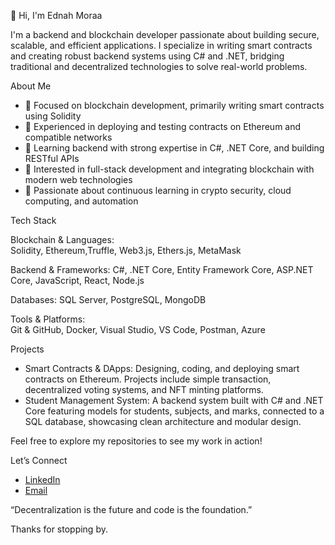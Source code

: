 👋 Hi, I'm Ednah Moraa

I'm a backend and blockchain developer passionate about building secure, scalable, and efficient applications. I specialize in writing smart contracts and creating robust backend systems using C# and .NET, bridging traditional and decentralized technologies to solve real-world problems.


About Me

- 🔹 Focused on blockchain development, primarily writing smart contracts using Solidity  
- 🔹 Experienced in deploying and testing contracts on Ethereum and compatible networks  
- 🔹 Learning backend  with strong expertise in C#, .NET Core, and building RESTful APIs  
- 🔹 Interested in full-stack development and integrating blockchain with modern web technologies  
- 🔹 Passionate about continuous learning in crypto security, cloud computing, and automation  


Tech Stack

Blockchain & Languages:  
Solidity, Ethereum,Truffle, Web3.js, Ethers.js, MetaMask

Backend & Frameworks:
C#, .NET Core, Entity Framework Core, ASP.NET Core, JavaScript, React, Node.js

Databases:
SQL Server, PostgreSQL, MongoDB

Tools & Platforms:  
Git & GitHub, Docker, Visual Studio, VS Code, Postman, Azure


Projects

- Smart Contracts & DApps: Designing, coding, and deploying smart contracts on Ethereum. Projects include simple transaction, decentralized voting systems, and NFT minting platforms.  
- Student Management System: A backend system built with C# and .NET Core featuring models for students, subjects, and marks, connected to a SQL database, showcasing clean architecture and modular design.  

Feel free to explore my repositories to see my work in action!


Let’s Connect

- [LinkedIn](www.linkedin.com/in/ednah-moraa-11744927a)  
- [Email](moraaednah601@gmail.com)  


“Decentralization is the future and code is the foundation.”  

Thanks for stopping by.


<!---
Eddiemoe1/Eddiemoe1 is a ✨ special ✨ repository because its `README.md` (this file) appears on your GitHub profile.
You can click the Preview link to take a look at your changes.
--->
